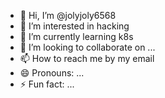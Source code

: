 - 👋 Hi, I’m @jolyjoly6568
- 👀 I’m interested in hacking 
- 🌱 I’m currently learning k8s
- 💞️ I’m looking to collaborate on ...
- 📫 How to reach me by my email
- 😄 Pronouns: ...
- ⚡ Fun fact: ...

<!---
jolyjoly6568/jolyjoly6568 is a ✨ special ✨ repository because its `README.md` (this file) appears on your GitHub profile.
You can click the Preview link to take a look at your changes.
--->
